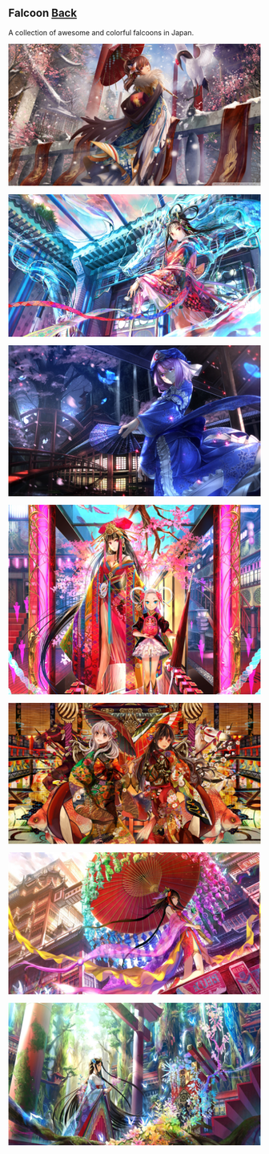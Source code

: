 ## Falcoon [Back](./../README.md)

A collection of awesome and colorful falcoons in Japan.

[![](./bg1.jpg)](https://github.com/aleen42/PersonalWiki/blob/master/falcoon/bg1.jpg)

[![](./bg2.jpg)](https://github.com/aleen42/PersonalWiki/blob/master/falcoon/bg2.jpg)

[![](./bg3.jpg)](https://github.com/aleen42/PersonalWiki/blob/master/falcoon/bg3.jpg)

[![](./bg4.jpg)](https://github.com/aleen42/PersonalWiki/blob/master/falcoon/bg4.jpg)

[![](./bg5.jpg)](https://github.com/aleen42/PersonalWiki/blob/master/falcoon/bg5.jpg)

[![](./bg6.jpg)](https://github.com/aleen42/PersonalWiki/blob/master/falcoon/bg6.jpg)

[![](./bg7.jpg)](https://github.com/aleen42/PersonalWiki/blob/master/falcoon/bg7.jpg)

